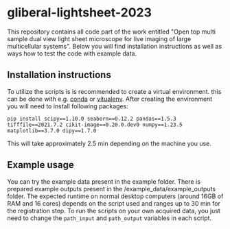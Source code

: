 # gliberal-lightsheet-2023

This repository contains all code part of the work entitled "Open top multi sample dual view light sheet microscope for live imaging of large multicellular systems".
Below you will find installation instructions as well as ways how to test the code with example data.

## Installation instructions

To utilize the scripts is is recommended to create a virtual environment. this can be done with e.g. [conda](https://docs.conda.io/en/latest/miniconda.html) or [vitualenv](https://docs.python.org/3/library/venv.html).
After creating the environment you will need to install following packages:

```pip install scipy==1.10.0 seaborn==0.12.2 pandas==1.5.3 tifffile==2021.7.2 cikit-image==0.20.0.dev0 numpy==1.23.5 matplotlib==3.7.0 dipy==1.7.0```

This will take approximately 2.5 min depending on the machine you use.

## Example usage

You can try the example data present in the example folder. There is prepared example outputs present in the /example_data/example_outputs folder.
The expected runtime on normal desktop computers (around 16GB of RAM and 16 cores) depends on the script used and ranges up to 30 min for the registration step.
To run the scripts on your own acquired data, you just need to change the `path_input` and `path_output` variables in each script.
